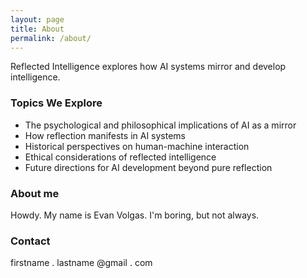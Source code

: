 ```yaml
---
layout: page
title: About
permalink: /about/
---
```


Reflected Intelligence explores how AI systems mirror and develop intelligence.

### Topics We Explore

- The psychological and philosophical implications of AI as a mirror
- How reflection manifests in AI systems
- Historical perspectives on human-machine interaction
- Ethical considerations of reflected intelligence
- Future directions for AI development beyond pure reflection

### About me

Howdy. My name is Evan Volgas. I'm boring, but not always.

### Contact

firstname . lastname @gmail . com


